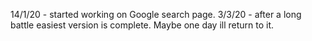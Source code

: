 14/1/20 - started working on Google search page.
3/3/20 - after a long battle easiest version is complete. Maybe one day ill return to it.